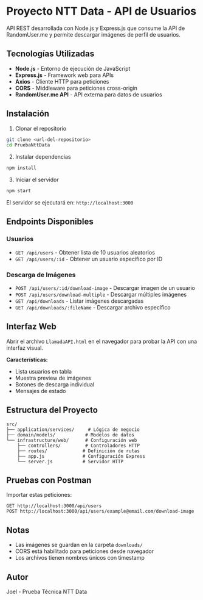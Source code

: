 # Proyecto NTT Data - API de Usuarios

API REST desarrollada con Node.js y Express.js que consume la API de RandomUser.me y permite descargar imágenes de perfil de usuarios.

## Tecnologías Utilizadas

- **Node.js** - Entorno de ejecución de JavaScript
- **Express.js** - Framework web para APIs
- **Axios** - Cliente HTTP para peticiones
- **CORS** - Middleware para peticiones cross-origin
- **RandomUser.me API** - API externa para datos de usuarios

## Instalación

1. Clonar el repositorio
```bash
git clone <url-del-repositorio>
cd PruebaNttData
```

2. Instalar dependencias
```bash
npm install
```

3. Iniciar el servidor
```bash
npm start
```

El servidor se ejecutará en: `http://localhost:3000`

## Endpoints Disponibles

### Usuarios
- `GET /api/users` - Obtener lista de 10 usuarios aleatorios
- `GET /api/users/:id` - Obtener un usuario específico por ID

### Descarga de Imágenes
- `POST /api/users/:id/download-image` - Descargar imagen de un usuario
- `POST /api/users/download-multiple` - Descargar múltiples imágenes
- `GET /api/downloads` - Listar imágenes descargadas
- `GET /api/downloads/:fileName` - Descargar archivo específico

## Interfaz Web

Abrir el archivo `LlamadaAPI.html` en el navegador para probar la API con una interfaz visual.

**Características:**
- Lista usuarios en tabla
- Muestra preview de imágenes
- Botones de descarga individual
- Mensajes de estado

## Estructura del Proyecto

```
src/
├── application/services/     # Lógica de negocio
├── domain/models/           # Modelos de datos
└── infrastructure/web/      # Configuración web
    ├── controllers/         # Controladores HTTP
    ├── routes/             # Definición de rutas
    ├── app.js              # Configuración Express
    └── server.js           # Servidor HTTP
```

## Pruebas con Postman

Importar estas peticiones:
```
GET http://localhost:3000/api/users
POST http://localhost:3000/api/users/example@email.com/download-image
```

## Notas

- Las imágenes se guardan en la carpeta `downloads/`
- CORS está habilitado para peticiones desde navegador
- Los archivos tienen nombres únicos con timestamp

## Autor

Joel - Prueba Técnica NTT Data 


